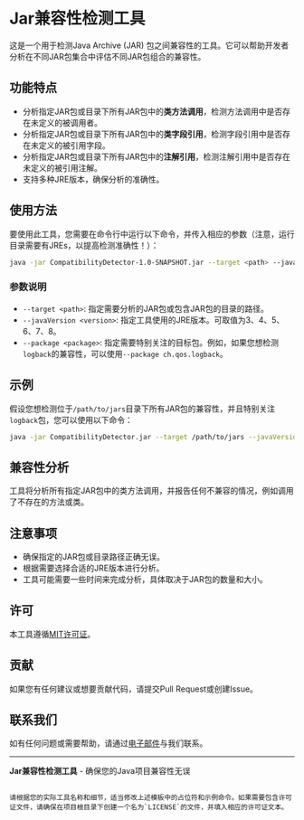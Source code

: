 # Jar兼容性检测工具

这是一个用于检测Java Archive (JAR) 包之间兼容性的工具。它可以帮助开发者分析在不同JAR包集合中评估不同JAR包组合的兼容性。

## 功能特点

- 分析指定JAR包或目录下所有JAR包中的**类方法调用**，检测方法调用中是否存在未定义的被调用者。
- 分析指定JAR包或目录下所有JAR包中的**类字段引用**，检测字段引用中是否存在未定义的被引用字段。
- 分析指定JAR包或目录下所有JAR包中的**注解引用**，检测注解引用中是否存在未定义的被引用注解。
- 支持多种JRE版本，确保分析的准确性。

## 使用方法

要使用此工具，您需要在命令行中运行以下命令，并传入相应的参数（注意，运行目录需要有JREs，以提高检测准确性！）：

```bash
java -jar CompatibilityDetector-1.0-SNAPSHOT.jar --target <path> --javaVersion <version> --package <package>
```

### 参数说明

- `--target <path>`: 指定需要分析的JAR包或包含JAR包的目录的路径。
- `--javaVersion <version>`: 指定工具使用的JRE版本。可取值为3、4、5、6、7、8。
- `--package <package>`: 指定需要特别关注的目标包。例如，如果您想检测`logback`的兼容性，可以使用`--package ch.qos.logback`。

## 示例

假设您想检测位于`/path/to/jars`目录下所有JAR包的兼容性，并且特别关注`logback`包，您可以使用以下命令：

```bash
java -jar CompatibilityDetector.jar --target /path/to/jars --javaVersion 8 --package ch.qos.logback
```

## 兼容性分析

工具将分析所有指定JAR包中的类方法调用，并报告任何不兼容的情况，例如调用了不存在的方法或类。

## 注意事项

- 确保指定的JAR包或目录路径正确无误。
- 根据需要选择合适的JRE版本进行分析。
- 工具可能需要一些时间来完成分析，具体取决于JAR包的数量和大小。

## 许可

本工具遵循[MIT许可证](LICENSE)。

## 贡献

如果您有任何建议或想要贡献代码，请提交Pull Request或创建Issue。

## 联系我们

如有任何问题或需要帮助，请通过[电子邮件](mailto:your.email@example.com)与我们联系。

---
**Jar兼容性检测工具** - 确保您的Java项目兼容性无误
```

请根据您的实际工具名称和细节，适当修改上述模板中的占位符和示例命令。如果需要包含许可证文件，请确保在项目根目录下创建一个名为`LICENSE`的文件，并填入相应的许可证文本。